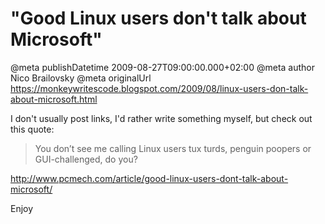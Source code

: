 # "Good Linux users don&#39;t talk about Microsoft"

@meta publishDatetime 2009-08-27T09:00:00.000+02:00
@meta author Nico Brailovsky
@meta originalUrl https://monkeywritescode.blogspot.com/2009/08/linux-users-don-talk-about-microsoft.html

I don't usually post links, I'd rather write something myself, but check out this quote:

> You don’t see me calling Linux users tux turds, penguin poopers or GUI-challenged, do you?

<http://www.pcmech.com/article/good-linux-users-dont-talk-about-microsoft/>

Enjoy

